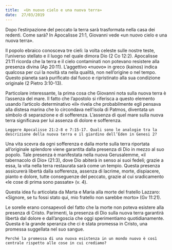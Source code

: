 ```yaml
---
title:  «Un nuovo cielo e una nuova terra»
date:  27/03/2019
---
```


Dopo l’estirpazione del peccato la terra sarà trasformata nella casa dei redenti. Come sarà? In Apocalisse 21:1, Giovanni vede «un nuovo cielo e una nuova terra».

Il popolo ebraico conosceva tre cieli: la volta celeste sulle nostre teste, l’universo stellato e il luogo nel quale dimora Dio (2 Co 12:2). Apocalisse 21:11 ricorda che la terra e il cielo contaminati non potevano resistere alla presenza divina (Ap 20:11). L’aggettivo «nuovo» in greco (kainos) indica qualcosa per cui la novità sta nella qualità, non nell’origine o nel tempo. Questo pianeta sarà purificato dal fuoco e ripristinato alla sua condizione originale (2 Pietro 3:10-13).

Particolare interessante, la prima cosa che Giovanni nota sulla nuova terra è l’assenza del mare. Il fatto che l’apostolo si riferisca a questo elemento usando l’articolo determinativo «il» rivela che probabilmente egli pensava alla distesa marina che lo circondava nell’isola di Patmos, diventata un simbolo di separazione e di sofferenza. L’assenza di quel mare sulla nuova terra significava per lui assenza di dolore e sofferenza.

`Leggere Apocalisse 21:2-8 e 7:15-17. Quali sono le analogie tra la descrizione della nuova terra e il giardino dell’Eden in Genesi 2?`

Una vita scevra da ogni sofferenza e dalla morte sulla terra riportata all’originale splendore viene garantita dalla presenza di Dio in mezzo al suo popolo. Tale presenza è manifestata nella nuova Gerusalemme, «il tabernacolo di Dio» (21:3), dove Dio abiterà in senso ai suoi fedeli; grazie a essa, la vita nella terra restaurata sarà come un tempio. Questa presenza assicurerà libertà dalla sofferenza, assenza di lacrime, morte, dispiacere, pianto e dolore, tutte conseguenze del peccato, grazie al cui sradicamento «le cose di prima sono passate» (v. 4).

Questa idea fu articolata da Marta e Maria alla morte del fratello Lazzaro: «Signore, se tu fossi stato qui, mio fratello non sarebbe morto» (Gv 11:21).

Le sorelle erano consapevoli del fatto che la morte non poteva esistere alla presenza di Cristo. Parimenti, la presenza di Dio sulla nuova terra garantirà libertà dal dolore e dall’angoscia che oggi sperimentiamo quotidianamente. Questa è la grande speranza che ci è stata promessa in Cristo, una promessa suggellata nel suo sangue.

`Perché la promessa di una nuova esistenza in un mondo nuovo è così centrale rispetto alle cose in cui crediamo?`